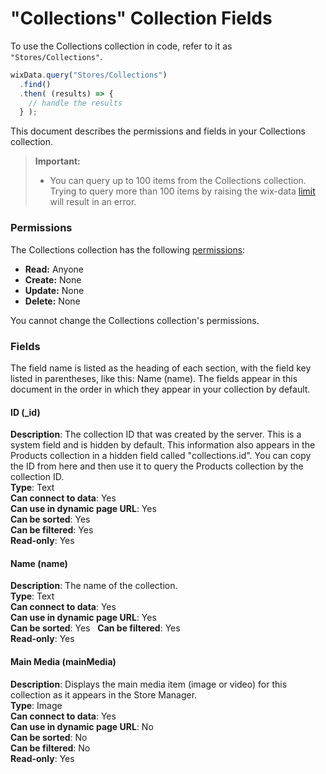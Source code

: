 

# "Collections" Collection Fields







To use the Collections collection in code, refer to it as `"Stores/Collections"`.

```javascript
wixData.query("Stores/Collections")
  .find()
  .then( (results) => {
    // handle the results
  } );
```

This document describes the permissions and fields in your Collections collection.





> **Important:**
> -   You can query up to 100 items from the Collections collection. Trying to query more than 100 items by raising the wix-data [limit](https://www.wix.com/corvid/reference/wix-data.WixDataQuery.html#limit) will result in an error.



### Permissions 

The Collections collection has the following [permissions](https://support.wix.com/en/article/about-collection-permissions):

-   **Read:** Anyone 
-   **Create:** None
-   **Update:** None
-   **Delete:** None

You cannot change the Collections collection's permissions. 

### Fields 

The field name is listed as the heading of each section, with the field key listed in parentheses, like this: Name (name). The fields appear in this document in the order in which they appear in your collection by default.

#### ID (\_id) 

**Description**: The collection ID that was created by the server. This is a system field and is hidden by default. This information also appears in the Products collection in a hidden field called "collections.id". You can copy the ID from here and then use it to query the Products collection by the collection ID.  
**Type**: Text  
**Can connect to data**: Yes  
**Can use in dynamic page URL**: Yes  
**Can be sorted**: Yes  
**Can be filtered**: Yes  
**Read-only**: Yes

#### Name (name) 

**Description**: The name of the collection.  
**Type**: Text  
**Can connect to data**: Yes  
**Can use in dynamic page URL**: Yes  
**Can be sorted**: Yes   
**Can be filtered**: Yes  
**Read-only**: Yes

#### Main Media (mainMedia) 

**Description**: Displays the main media item (image or video) for this collection as it appears in the Store Manager.  
**Type**: Image  
**Can connect to data**: Yes  
**Can use in dynamic page URL**: No  
**Can be sorted**: No  
**Can be filtered**: No  
**Read-only**: Yes